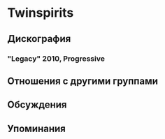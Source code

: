 # Twinspirits



## Дискография

### "Legacy" 2010, Progressive




## Отношения с другими группами


## Обсуждения


## Упоминания

